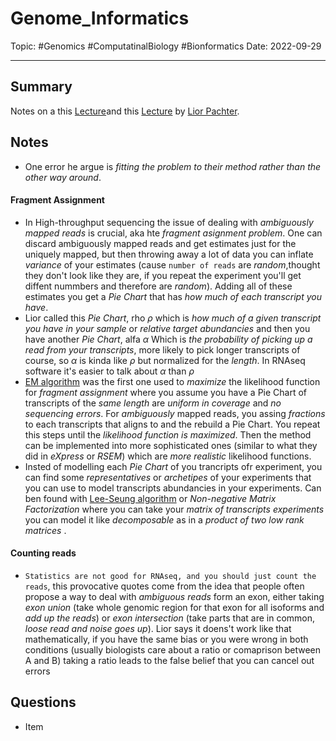 
# Genome_Informatics
Topic: #Genomics #ComputatinalBiology #Bionformatics 
Date: 2022-09-29

---

## Summary
Notes on a this [Lecture](https://www.youtube.com/watch?v=KrZ17PE7SfQ)and this [Lecture](https://www.youtube.com/watch?v=5NiFibnbE8o&t=1830s) by [Lior Pachter](https://pachterlab.github.io/software.html). 

## Notes
- One error he argue is *fitting the problem to their method rather than the other way around*.

#### Fragment Assignment
- In High-throughput sequencing the issue of dealing with *ambiguously mapped reads* is crucial, aka hte *fragment asignment problem*. One can discard ambiguously mapped reads and get estimates just for the uniquely mapped, but then throwing away a lot of data you can inflate *variance* of your estimates (cause `number of reads` are *random*,thought they don't look like they are, if you repeat the experiment you'll get diffent nummbers and therefore are *random*). Adding all of these estimates you get a *Pie Chart* that has *how much of each transcript you have*.
- Lior called this *Pie Chart*, rho $\rho$ which is *how much of a given transcript you have in your sample* or *relative target abundancies* and then you have another *Pie Chart*, alfa $\alpha$
 Which is *the probability of picking up a read from your transcripts*, more likely to pick longer transcripts of course, so $\alpha$ is kinda like $\rho$ but normalized for the *length*. In RNAseq software it's easier to talk about $\alpha$ than $\rho$ 
 - [EM algorithm](https://en.wikipedia.org/wiki/Expectation%E2%80%93maximization_algorithm) was the first one used to *maximize* the likelihood function for *fragment assignment* where you assume you have a Pie Chart of transcripts of the *same length*  are *uniform in coverage* and *no sequencing errors*. For *ambiguously* mapped reads, you assing *fractions* to each transcripts that aligns to and the rebuild a Pie Chart. You repeat this steps until the *likelihood function is maximized*. Then the method can be implemented into more sophisticated ones (similar to what they did in *eXpress* or *RSEM*) which are *more realistic* likelihood functions.
 - Insted of modelling each *Pie Chart*  of you trancripts ofr experiment, you can find some *representatives* or *archetipes* of your experiments that you can use to model transcripts abundancies in your experiments. Can ben found with [Lee-Seung algorithm](http://albertolumbreras.net/posts/NMF_Lee_Seung.html) or *Non-negative Matrix Factorization* where you can take your *matrix of transcripts experiments* you can model it like *decomposable* as in a *product of two low rank matrices* .
 
 #### Counting reads
 - `Statistics are not good for RNAseq, and you should just count the reads`, this provocative quotes come from the idea that people often propose a way to deal with *ambiguous reads* form an exon, either taking *exon union* (take whole genomic region for that exon for all isoforms and *add up the reads*) or *exon intersection* (take parts that are in common, *loose read and noise goes up*). Lior says it doens't work like that mathematically, if you have the same bias or you were wrong in both conditions (usually biologists care about a ratio or comaprison between A and B) taking a ratio leads to the false belief that you can cancel out errors


## Questions
- Item



